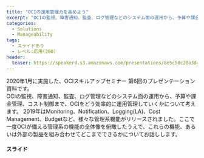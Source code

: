 ```yaml
---
title: "OCIの運用管理力を高めよう"
excerpt: "OCIの監視、障害通知、監査、ログ管理などのシステム面の運用から、予算や課金管理、コスト制御まで、OCIをどう効率的に運用管理していくかについて考えます"
categories:
  - Solutions
  - Manageability
tags:
  - スライドあり
  - レベル:応用(200)
header:
  teaser: https://speakerd.s3.amazonaws.com/presentations/8e5c50c20a3d45dabb5c41c3d46a2fb0/slide_0.jpg
---
```


2020年1月に実施した、OCIスキルアップセミナー 第6回のプレゼンテーション資料です。  
OCIの監視、障害通知、監査、ログ管理などのシステム面の運用から、予算や課金管理、コスト制御まで、OCIをどう効率的に運用管理していくかについて考えます。 
2019年はMonitoring、Notification、Logging(LA)、Cost Management、Budgetなど、様々な管理系機能がリリースされました。ここで一度OCIが備える管理系の機能の全体像を俯瞰したうえで、これらの機能、あるいは外部の製品を組み合わせてどこまでできるかについてお話しします。


#### スライド

<div style="max-width:768px">

<!-- Speakerdeckから Embeded リンクを取得して貼り付け (ここから) -->
<script async class="speakerdeck-embed" data-id="8e5c50c20a3d45dabb5c41c3d46a2fb0" data-ratio="1.77777777777778" src="//speakerdeck.com/assets/embed.js"></script>
<!-- Speakerdeckから Embeded リンクを取得して貼り付け (ここまで) -->

</div>
